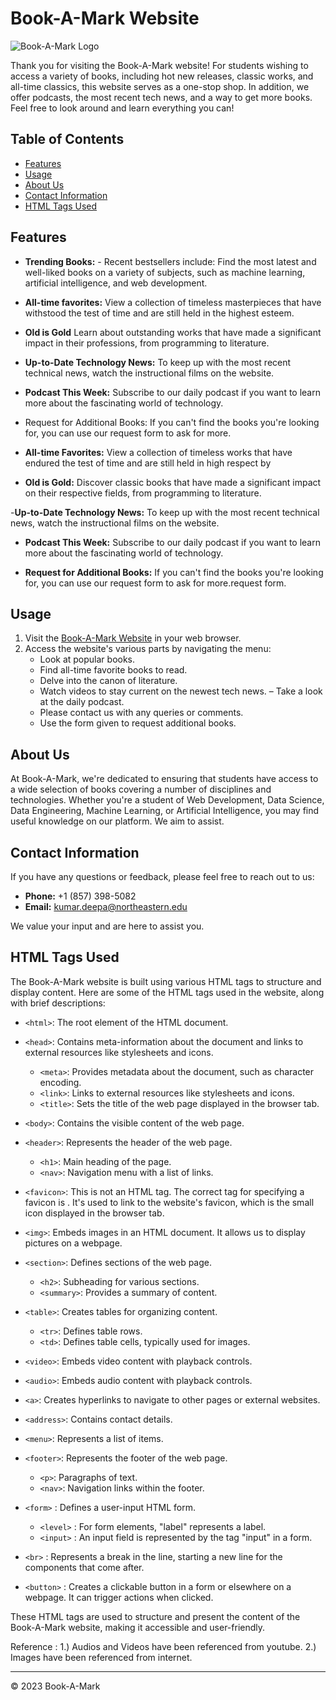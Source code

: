 # Book-A-Mark Website

![Book-A-Mark Logo](/images/book_img.jpeg)

Thank you for visiting the Book-A-Mark website! For students wishing to access a variety of books, including hot new releases, classic works, and all-time classics, this website serves as a one-stop shop. In addition, we offer podcasts, the most recent tech news, and a way to get more books. Feel free to look around and learn everything you can!

## Table of Contents
- [Features](#features)
- [Usage](#usage)
- [About Us](#about-us)
- [Contact Information](#contact-information)
- [HTML Tags Used](#html-tags-used)

## Features

- **Trending Books:** - Recent bestsellers include: Find the most latest and well-liked books on a variety of subjects, such as machine learning, artificial intelligence, and web development.

- **All-time favorites:** View a collection of timeless masterpieces that have withstood the test of time and are still held in the highest esteem.

- **Old is Gold** Learn about outstanding works that have made a significant impact in their professions, from programming to literature.

- **Up-to-Date Technology News:** To keep up with the most recent technical news, watch the instructional films on the website.

- **Podcast This Week:** Subscribe to our daily podcast if you want to learn more about the fascinating world of technology.

- Request for Additional Books: If you can't find the books you're looking for, you can use our request form to ask for more.

- **All-time Favorites:** View a collection of timeless works that have endured the test of time and are still held in high respect by

- **Old is Gold:** Discover classic books that have made a significant impact on their respective fields, from programming to literature.

-**Up-to-Date Technology News:** To keep up with the most recent technical news, watch the instructional films on the website.

- **Podcast This Week:** Subscribe to our daily podcast if you want to learn more about the fascinating world of technology.

- **Request for Additional Books:** If you can't find the books you're looking for, you can use our request form to ask for more.request form.

## Usage

1. Visit the [Book-A-Mark Website](https://example.com) in your web browser.
2. Access the website's various parts by navigating the menu:
   - Look at popular books.
   - Find all-time favorite books to read.
   - Delve into the canon of literature.
   - Watch videos to stay current on the newest tech news.
   – Take a look at the daily podcast.
   - Please contact us with any queries or comments.
   - Use the form given to request additional books.

## About Us

At Book-A-Mark, we're dedicated to ensuring that students have access to a wide selection of books covering a number of disciplines and technologies. Whether you're a student of Web Development, Data Science, Data Engineering, Machine Learning, or Artificial Intelligence, you may find useful knowledge on our platform. We aim to assist.

## Contact Information

If you have any questions or feedback, please feel free to reach out to us:

- **Phone:** +1 (857) 398-5082
- **Email:** [kumar.deepa@northeastern.edu](mailto:kumar.deepa@northeastern.edu)

We value your input and are here to assist you.

## HTML Tags Used

The Book-A-Mark website is built using various HTML tags to structure and display content. Here are some of the HTML tags used in the website, along with brief descriptions:

- `<html>`: The root element of the HTML document.
- `<head>`: Contains meta-information about the document and links to external resources like stylesheets and icons.
  - `<meta>`: Provides metadata about the document, such as character encoding.
  - `<link>`: Links to external resources like stylesheets and icons.
  - `<title>`: Sets the title of the web page displayed in the browser tab.
- `<body>`: Contains the visible content of the web page.

- `<header>`: Represents the header of the web page.
  - `<h1>`: Main heading of the page.
  - `<nav>`: Navigation menu with a list of links.
- `<favicon>`: This is not an HTML tag. The correct tag for specifying a favicon is <link rel="icon">. It's used to link to the website's favicon, which is the small icon displayed in the browser tab.

- `<img>`: Embeds images in an HTML document. It allows us to display pictures on a webpage.

- `<section>`: Defines sections of the web page.
  - `<h2>`: Subheading for various sections.
  - `<summary>`: Provides a summary of content.

- `<table>`: Creates tables for organizing content.
  - `<tr>`: Defines table rows.
  - `<td>`: Defines table cells, typically used for images.

- `<video>`: Embeds video content with playback controls.
- `<audio>`: Embeds audio content with playback controls.
- `<a>`: Creates hyperlinks to navigate to other pages or external websites.
- `<address>`: Contains contact details.
- `<menu>`: Represents a list of items.

- `<footer>`: Represents the footer of the web page.
  - `<p>`: Paragraphs of text.
  - `<nav>`: Navigation links within the footer.
- `<form>` : Defines a user-input HTML form.
  - `<level>`  : For form elements, "label" represents a label.
  - `<input>`  : An input field is represented by the tag "input" in a form.
- `<br>` : Represents a break in the line, starting a new line for the components that come after.
- `<button>` : Creates a clickable button in a form or elsewhere on a webpage. It can trigger actions when clicked.


These HTML tags are used to structure and present the content of the Book-A-Mark website, making it accessible and user-friendly.

Reference : 
  1.) Audios and Videos have been referenced from youtube.
  2.) Images have been referenced from internet.
  
---

&copy; 2023 Book-A-Mark
